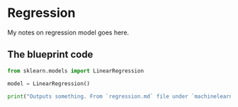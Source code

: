 # Regression

My notes on regression model goes here.

## The blueprint code

```python
from sklearn.models import LinearRegression

model = LinearRegression()

print("Outputs something. From `regression.md` file under `machinelearning` directory")
```